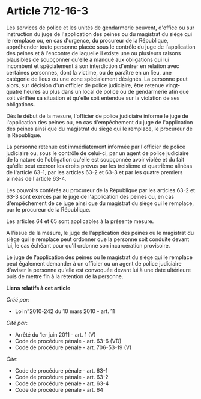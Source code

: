 # Article 712-16-3

Les services de police et les unités de gendarmerie peuvent, d'office ou sur instruction du juge de l'application des peines
ou du magistrat du siège qui le remplace ou, en cas d'urgence, du procureur de la République, appréhender toute personne
placée sous le contrôle du juge de l'application des peines et à l'encontre de laquelle il existe une ou plusieurs raisons
plausibles de soupçonner qu'elle a manqué aux obligations qui lui incombent et spécialement à son interdiction d'entrer en
relation avec certaines personnes, dont la victime, ou de paraître en un lieu, une catégorie de lieux ou une zone
spécialement désignés. La personne peut alors, sur décision d'un officier de police judiciaire, être retenue vingt-quatre
heures au plus dans un local de police ou de gendarmerie afin que soit vérifiée sa situation et qu'elle soit entendue sur la
violation de ses obligations. 

Dès le début de la mesure, l'officier de police judiciaire informe le juge de l'application des peines ou, en cas
d'empêchement du juge de l'application des peines ainsi que du magistrat du siège qui le remplace, le procureur de la
République. 

La personne retenue est immédiatement informée par l'officier de police judiciaire ou, sous le contrôle de celui-ci, par un
agent de police judiciaire de la nature de l'obligation qu'elle est soupçonnée avoir violée et du fait qu'elle peut exercer
les droits prévus par les troisième et quatrième alinéas de l'article 63-1, par les articles 63-2 et 63-3 et par les quatre
premiers alinéas de l'article 63-4. 

Les pouvoirs conférés au procureur de la République par les articles 63-2 et 63-3 sont exercés par le juge de l'application
des peines ou, en cas d'empêchement de ce juge ainsi que du magistrat du siège qui le remplace, par le procureur de la
République. 

Les articles 64 et 65 sont applicables à la présente mesure.

A l'issue de la mesure, le juge de l'application des peines ou le magistrat du siège qui le remplace peut ordonner que la
personne soit conduite devant lui, le cas échéant pour qu'il ordonne son incarcération provisoire. 

Le juge de l'application des peines ou le magistrat du siège qui le remplace peut également demander à un officier ou un
agent de police judiciaire d'aviser la personne qu'elle est convoquée devant lui à une date ultérieure puis de mettre fin à
la rétention de la personne.

**Liens relatifs à cet article**

_Créé par_:

  - Loi n°2010-242 du 10 mars 2010 - art. 11

_Cité par_:

  - Arrêté du 1er juin 2011 - art. 1 (V)
  - Code de procédure pénale - art. 63-6 (VD)
  - Code de procédure pénale - art. 706-53-19 (V)

_Cite_:

  - Code de procédure pénale - art. 63-1
  - Code de procédure pénale - art. 63-2
  - Code de procédure pénale - art. 63-4
  - Code de procédure pénale - art. 64
